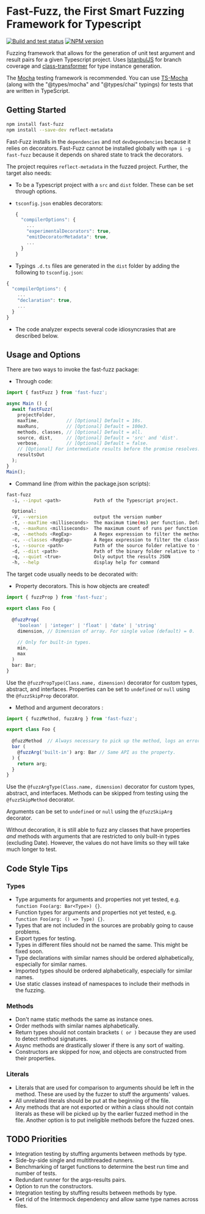 # Fast-Fuzz, the First Smart Fuzzing Framework for Typescript

[![Build and test status](https://github.com/WeWatchWall/fast-fuzz/workflows/Lint%20and%20test/badge.svg)](https://github.com/WeWatchWall/fast-fuzz/actions?query=workflow%3A%22Lint+and+test%22)
[![NPM version](https://img.shields.io/npm/v/fast-fuzz.svg)](https://www.npmjs.com/package/fast-fuzz)

Fuzzing framework that allows for the generation of unit test argument and result pairs for a given Typescript project. Uses [IstanbulJS](https://github.com/istanbuljs/istanbuljs) for branch coverage and [class-transformer](https://github.com/typestack/class-transformer) for type instance generation.

The [Mocha](https://mochajs.org/) testing framework is recommended. You can use [TS-Mocha](https://www.npmjs.com/package/ts-mocha) (along with the "@types/mocha" and "@types/chai" typings) for tests that are written in TypeScript.

## Getting Started

```bash
npm install fast-fuzz
npm install --save-dev reflect-metadata
```

Fast-Fuzz installs in the ```dependencies``` and not ```devDependencies``` because it relies on decorators.
Fast-Fuzz cannot be installed globally with ```npm i -g fast-fuzz``` because it depends on shared state to track the decorators.

The project requires ```reflect-metadata``` in the fuzzed project. Further, the target also needs:

- To be a Typescript project with a ```src``` and ```dist``` folder. These can be set through options.
- ```tsconfig.json``` enables decorators:
  
  ```typescript
  {
    "compilerOptions": {
      ...
      "experimentalDecorators": true,
      "emitDecoratorMetadata": true,
      ...
    }
  }
  ```

- Typings ```.d.ts``` files are generated in the ```dist``` folder by adding the following to ```tsconfig.json```:

```typescript
{
  "compilerOptions": {
    ...
    "declaration": true, 
    ...
  }
}
```

- The code analyzer expects several code idiosyncrasies that are described below.

## Usage and Options

There are two ways to invoke the fast-fuzz package:

- Through code:

```typescript
import { fastFuzz } from 'fast-fuzz';

async Main () {
  await fastFuzz(
    projectFolder,
    maxTime,          // [Optional] Default = 10s.
    maxRuns,          // [Optional] Default = 100e3.
    methods, classes, // [Optional] Default = all.
    source, dist,     // [Optional] Default = 'src' and 'dist'.
    verbose,          // [Optional] Default = false.
    // [Optional] For intermediate results before the promise resolves.
    resultsOut
  );
}
Main();
```

- Command line (from within the package.json scripts):

```bash
fast-fuzz
  -i, --input <path>            Path of the Typescript project.

  Optional:
  -V, --version                 output the version number
  -t, --maxTime <milliseconds>  The maximum time(ms) per function. Default = 10s.
  -n, --maxRuns <milliseconds>  The maximum count of runs per function. Default = 100e3.
  -m, --methods <RegExp>        A Regex expression to filter the methods to test.
  -c, --classes <RegExp>        A Regex expression to filter the classes to test.
  -s, --source <path>           Path of the source folder relative to the project.
  -d, --dist <path>             Path of the binary folder relative to the project.
  -q, --quiet <true>            Only output the results JSON
  -h, --help                    display help for command
```

The target code usually needs to be decorated with:

- Property decorators. This is how objects are created!

```typescript
import { fuzzProp } from 'fast-fuzz';

export class Foo {
  
  @fuzzProp(
    'boolean' | 'integer' | 'float' | 'date' | 'string'
    dimension, // Dimension of array. For single value (default) = 0.
    
    // Only for built-in types.
    min,
    max
  )
  bar: Bar;
}
```

Use the ```@fuzzPropType(Class.name, dimension)``` decorator for custom types, abstract, and interfaces.
Properties can be set to ```undefined``` or ```null``` using the ```@fuzzSkipProp``` decorator.

- Method and argument decorators :

```typescript
import { fuzzMethod, fuzzArg } from 'fast-fuzz';

export class Foo {
  
  @fuzzMethod  // Always necessary to pick up the method, logs an error if it's missing.
  bar (
    @fuzzArg('built-in') arg: Bar // Same API as the property.
  ) {
    return arg;
  }
}
```

Use the ```@fuzzArgType(Class.name, dimension)``` decorator for custom types, abstract, and interfaces.
Methods can be skipped from testing using the ```@fuzzSkipMethod``` decorator.

Arguments can be set to ```undefined``` or ```null``` using the ```@fuzzSkipArg``` decorator.

Without decoration, it is still able to fuzz any classes that have properties *and* methods
with arguments that are restricted to only built-in types (excluding Date).
However, the values do not have limits so they will take much longer to test.

## Code Style Tips

### Types

- Type arguments for arguments and properties not yet tested, e.g. ```function Foo(arg: Bar<Type>) {}```.
- Function types for arguments and properties not yet tested, e.g. ```function Foo(arg: () => Type) {}```.
- Types that are not included in the sources are probably going to cause problems.
- Export types for testing.
- Types in different files should not be named the same. This might be fixed soon.
- Type declarations with similar names should be ordered alphabetically, especially for similar names.
- Imported types should be ordered alphabetically, especially for similar names.
- Use static classes instead of namespaces to include their methods in the fuzzing.

### Methods

- Don't name static methods the same as instance ones.
- Order methods with similar names alphabetically.
- Return types should not contain brackets ```( or )``` because they are used to detect method signatures.
- Async methods are drastically slower if there is any sort of waiting.
- Constructors are skipped for now, and objects are constructed from their properties.

### Literals

- Literals that are used for comparison to arguments should be left in the method. These are used by the fuzzer to stuff the arguments' values.
- All unrelated literals should be put at the beginning of the file.
- Any methods that are not exported or within a class should not contain literals as these will be picked up by the earlier fuzzed method in the file. Another option is to put ineligible methods before the fuzzed ones.

## TODO Priorities

- Integration testing by stuffing arguments between methods by type.
- Side-by-side single and multithreaded runners.
- Benchmarking of target functions to determine the best run time and number of tests.
- Redundant runner for the args-results pairs.
- Option to run the constructors.
- Integration testing by stuffing results between methods by type.
- Get rid of the Intermock dependency and allow same type names across files.
